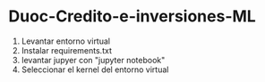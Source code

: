 # Duoc-Credito-e-inversiones-ML

1. Levantar entorno virtual
2. Instalar requirements.txt
3. levantar jupyer con "jupyter notebook"
4. Seleccionar el kernel del entorno virtual 